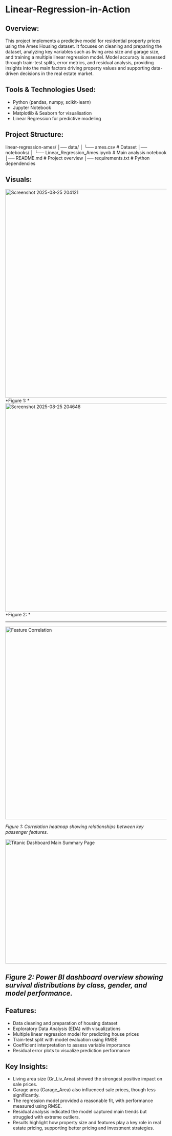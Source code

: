 # Linear-Regression-in-Action
## Overview:
This project implements a predictive model for residential property prices using the Ames Housing dataset. It focuses on cleaning and preparing the dataset, analyzing key variables such as living area size and garage size, and training a multiple linear regression model. Model accuracy is assessed through train-test splits, error metrics, and residual analysis, providing insights into the main factors driving property values and supporting data-driven decisions in the real estate market.

## Tools & Technologies Used:
- Python (pandas, numpy, scikit-learn)
- Jupyter Notebook
- Matplotlib & Seaborn for visualisation
- Linear Regression for predictive modeling

## Project Structure:
linear-regression-ames/
│── data/
│   └── ames.csv                  # Dataset
│── notebooks/
│   └── Linear_Regression_Ames.ipynb   # Main analysis notebook
│── README.md                     # Project overview
│── requirements.txt              # Python dependencies

## Visuals: 
<img width="600" height="650" alt="Screenshot 2025-08-25 204121" src="https://github.com/user-attachments/assets/08e244a8-2abb-4af0-b1e9-1788717fb782" />
*Figure 1: *

<img width="600" height="649" alt="Screenshot 2025-08-25 204648" src="https://github.com/user-attachments/assets/066acb71-dfca-41c7-81d3-3a8e37428e8d" />
*Figure 2: *

---
<img src="https://github.com/user-attachments/assets/2d898f30-dc93-4518-88cd-5414e5b85e5e" width="600" alt="Feature Correlation" />

*Figure 1: Correlation heatmap showing relationships between key passenger features.*

<img width="700" height="387" alt="Titanic Dashboard Main Summary Page" src="https://github.com/user-attachments/assets/ec35af4a-2c88-489d-a0fd-88f09c324c00" />

*Figure 2: Power BI dashboard overview showing survival distributions by class, gender, and model performance.*
---

## Features: 
- Data cleaning and preparation of housing dataset
- Exploratory Data Analysis (EDA) with visualizations
- Multiple linear regression model for predicting house prices
- Train-test split with model evaluation using RMSE
- Coefficient interpretation to assess variable importance
- Residual error plots to visualize prediction performance

## Key Insights:
- Living area size (Gr_Liv_Area) showed the strongest positive impact on sale prices.
- Garage area (Garage_Area) also influenced sale prices, though less significantly.
- The regression model provided a reasonable fit, with performance measured using RMSE.
- Residual analysis indicated the model captured main trends but struggled with extreme outliers.
- Results highlight how property size and features play a key role in real estate pricing, supporting better pricing and investment strategies.
